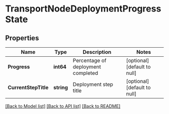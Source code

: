 # TransportNodeDeploymentProgressState

## Properties
Name | Type | Description | Notes
------------ | ------------- | ------------- | -------------
**Progress** | **int64** | Percentage of deployment completed | [optional] [default to null]
**CurrentStepTitle** | **string** | Deployment step title | [optional] [default to null]

[[Back to Model list]](../README.md#documentation-for-models) [[Back to API list]](../README.md#documentation-for-api-endpoints) [[Back to README]](../README.md)

